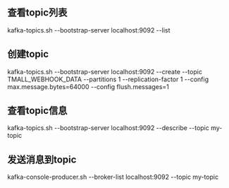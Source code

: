 ## 查看topic列表
kafka-topics.sh --bootstrap-server localhost:9092 --list

## 创建topic
kafka-topics.sh --bootstrap-server localhost:9092 --create --topic TMALL_WEBHOOK_DATA --partitions 1 --replication-factor 1 --config max.message.bytes=64000 --config flush.messages=1

## 查看topic信息
kafka-topics.sh --bootstrap-server localhost:9092 --describe --topic my-topic

## 发送消息到topic
kafka-console-producer.sh --broker-list localhost:9092 --topic my-topic